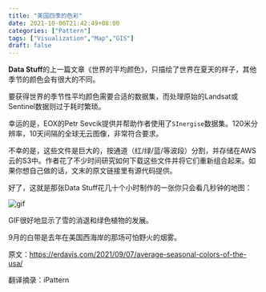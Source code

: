 ```yaml
---
title: "美国四季的色彩"
date: 2021-10-06T21:42:49+08:00
categories: ["Pattern"]
tags: ["Visualization","Map","GIS"]
draft: false
---
```



**Data Stuff**的上一篇文章《世界的平均颜色》，只描绘了世界在夏天的样子，其他季节的颜色会有很大的不同。

要获得世界的季节性平均颜色需要合适的数据集，而处理原始的Landsat或Sentinel数据则过于耗时繁琐。

幸运的是，EOX的Petr Sevcik提供并帮助作者使用了`SInergise`数据集。120米分辨率，10天间隔的全球无云图像，非常符合要求。

不幸的是，这些文件是巨大的，按通道（红/绿/蓝/等波段）分割，并存储在AWS云的S3中。作者花了不少时间研究如何下载这些文件并将它们重新组合起来。如果你想自己做的话，文末的原文链接里有源代码提供。

好了，这就是那张Data Stuff花几十个小时制作的一张你只会看几秒钟的地图：

![gif](/images/posts/2021-10-06-usa-color.webp)


GIF很好地显示了雪的消退和绿色植物的发展。

9月的白带是去年在美国西海岸的那场可怕野火的烟雾。




原文：https://erdavis.com/2021/09/07/average-seasonal-colors-of-the-usa/

翻译摘录：iPattern